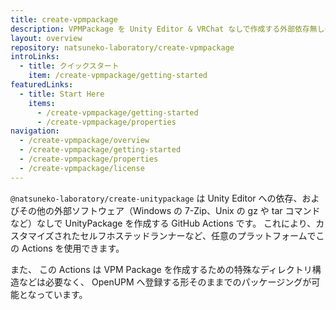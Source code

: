```yaml
---
title: create-vpmpackage
description: VPMPackage を Unity Editor & VRChat なしで作成する外部依存無しの GitHub Actions
layout: overview
repository: natsuneko-laboratory/create-vpmpackage
introLinks:
  - title: クイックスタート
    item: /create-vpmpackage/getting-started
featuredLinks:
  - title: Start Here
    items:
      - /create-vpmpackage/getting-started
      - /create-vpmpackage/properties
navigation:
  - /create-vpmpackage/overview
  - /create-vpmpackage/getting-started
  - /create-vpmpackage/properties
  - /create-vpmpackage/license
---
```


`@natsuneko-laboratory/create-unitypackage` は Unity Editor への依存、およびその他の外部ソフトウェア（Windows の 7-Zip、Unix の gz や tar コマンドなど）なしで UnityPackage を作成する GitHub Actions です。
これにより、カスタマイズされたセルフホステッドランナーなど、任意のプラットフォームでこの Actions を使用できます。

また、 この Actions は VPM Package を作成するための特殊なディレクトリ構造などは必要なく、 OpenUPM へ登録する形そのままでのパッケージングが可能となっています。
